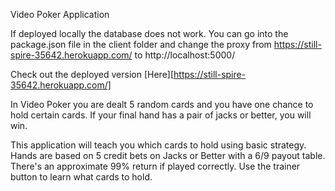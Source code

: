 Video Poker Application

If deployed locally the database does not work. You can go into the package.json file in the client folder and change the proxy from https://still-spire-35642.herokuapp.com/ to http://localhost:5000/

Check out the deployed version [Here][https://still-spire-35642.herokuapp.com/]

In Video Poker you are dealt 5 random cards and you have one chance to hold certain cards. If your final hand has a pair of jacks or better, you will win.

This application will teach you which cards to hold using basic strategy. Hands are based on 5 credit bets on Jacks or Better with a 6/9 payout table. There's an approximate 99% return if played correctly. Use the trainer button to learn what cards to hold.
